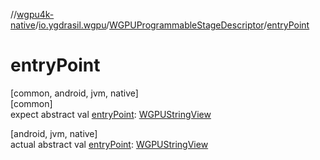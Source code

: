 //[wgpu4k-native](../../../index.md)/[io.ygdrasil.wgpu](../index.md)/[WGPUProgrammableStageDescriptor](index.md)/[entryPoint](entry-point.md)

# entryPoint

[common, android, jvm, native]\
[common]\
expect abstract val [entryPoint](entry-point.md): [WGPUStringView](../-w-g-p-u-string-view/index.md)

[android, jvm, native]\
actual abstract val [entryPoint](entry-point.md): [WGPUStringView](../-w-g-p-u-string-view/index.md)